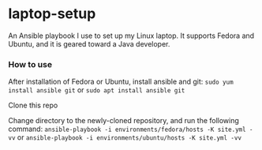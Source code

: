# laptop-setup

An Ansible playbook I use to set up my Linux laptop.  It supports Fedora and Ubuntu, and it is geared toward a Java developer.

### How to use

After installation of Fedora or Ubuntu, install ansible and git:
  `sudo yum install ansible git`
or
  `sudo apt install ansible git`

Clone this repo

Change directory to the newly-cloned repository, and run the following command:
  `ansible-playbook -i environments/fedora/hosts -K site.yml -vv`
or
  `ansible-playbook -i environments/ubuntu/hosts -K site.yml -vv`
